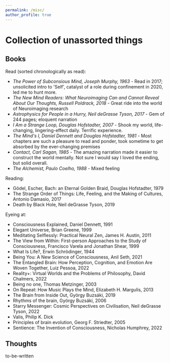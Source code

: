```yaml
---
permalink: /misc/
author_profile: true
---
```

<h1> Collection of unassorted things </h1>

## Books 
Read (sorted chronologically as read):
* *The Power of Subconsious Mind, Joseph Murphy, 1963* - Read in 2017; unsolicited intro to 'Self', catalyst of a role during confinement in 2020, led me to hunt more.
* *The New Mind Readers: What Neuroimaging Can and Cannot Reveal About Our Thoughts, Russell Poldrack, 2018* - Great ride into the world of Neuroimaging research
* *Astrophysics for People in a Hurry, Neil deGrasse Tyson, 2017* - Gem of 244 pages; eloquent narration
* *I Am a Strange Loop, Douglas Hofstadter, 2007* - Shook my world, life-changing, lingering-effect daily. Terrific experience.
* *The Mind's I, Daniel Dennett and Douglas Hofstadter, 1981* - Most chapters are such a pleasure to read and ponder, took sometime to get absorbed by the ever-changing premises
* *Contact, Carl Sagan, 1985* - The amazing narration made it easier to construct the world mentally. Not sure I would say I loved the ending, but solid overall.
* *The Alchemist, Paulo Coelho, 1988* - Mixed feeling

Reading:
* Gödel, Escher, Bach: an Eternal Golden Braid, Douglas Hofstadter, 1979
* The Strange Order of Things: Life, Feeling, and the Making of Cultures, Antonio Damasio, 2017
* Death by Black Hole, Neil deGrasse Tyson, 2019

Eyeing at:
* Consciousness Explained, Daniel Dennett, 1991
* Elegant Universe, Brian Greene, 1999
* Meditating Selflessly: Practical Neural Zen, James H. Austin, 2011
* The View from Within: First-person Approaches to the Study of Consciousness, Francisco Varela and Jonathan Shear, 1999
* What Is Life?, Erwin Schrödinger, 1944
* Being You: A New Science of Consciousness, Anil Seth, 2021
* The Entangled Brain: How Perception, Cognition, and Emotion Are Woven Together, Luiz Pessoa, 2022
* Reality+: Virtual Worlds and the Problems of Philosophy, David Chalmers, 2022
* Being no one, Thomas Metzinger, 2003
* On Repeat: How Music Plays the Mind, Elizabeth H. Margulis, 2013
* The Brain from Inside Out, György Buzsáki, 2019
* Rhythms of the brain, György Buzsáki, 2006
* Starry Messenger: Cosmic Perspectives on Civilisation, Neil deGrasse Tyson, 2022
* Valis, Philip K. Dick
* Principles of brain evolution, Georg F. Striedter, 2005
* Sentience: The Invention of Consciousness, Nicholas Humphrey, 2022


## Thoughts

to-be-written